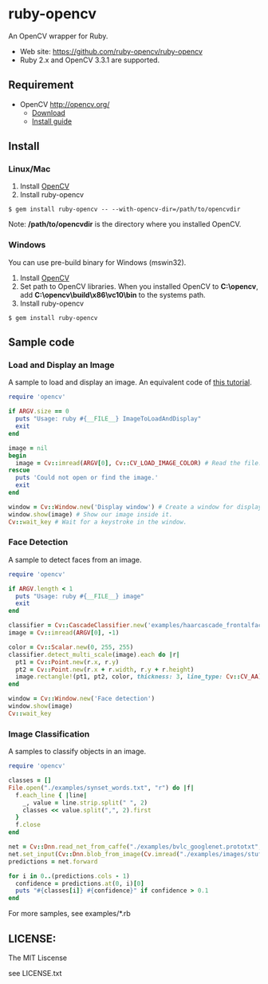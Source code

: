 # ruby-opencv

An OpenCV wrapper for Ruby.

* Web site: <https://github.com/ruby-opencv/ruby-opencv>
* Ruby 2.x and OpenCV 3.3.1 are supported.

## Requirement

* OpenCV <http://opencv.org/>
  * [Download](http://sourceforge.net/projects/opencvlibrary/)
  * [Install guide](http://docs.opencv.org/doc/tutorials/introduction/table_of_content_introduction/table_of_content_introduction.html#table-of-content-introduction)

## Install
### Linux/Mac
1. Install [OpenCV](http://sourceforge.net/projects/opencvlibrary/files/opencv-unix/)
2. Install ruby-opencv

```
$ gem install ruby-opencv -- --with-opencv-dir=/path/to/opencvdir
```

Note: **/path/to/opencvdir** is the directory where you installed OpenCV.


### Windows
You can use pre-build binary for Windows (mswin32).

1. Install [OpenCV](http://sourceforge.net/projects/opencvlibrary/files/opencv-win/)
2. Set path to OpenCV libraries. When you installed OpenCV to **C:\opencv**, add **C:\opencv\build\x86\vc10\bin** to the systems path.
3. Install ruby-opencv

```
$ gem install ruby-opencv
```

## Sample code
### Load and Display an Image

A sample to load and display an image. An equivalent code of [this tutorial](http://docs.opencv.org/doc/tutorials/introduction/display_image/display_image.html#display-image).

```ruby
require 'opencv'

if ARGV.size == 0
  puts "Usage: ruby #{__FILE__} ImageToLoadAndDisplay"
  exit
end

image = nil
begin
  image = Cv::imread(ARGV[0], Cv::CV_LOAD_IMAGE_COLOR) # Read the file.
rescue
  puts 'Could not open or find the image.'
  exit
end

window = Cv::Window.new('Display window') # Create a window for display.
window.show(image) # Show our image inside it.
Cv::wait_key # Wait for a keystroke in the window.
```

### Face Detection

A sample to detect faces from an image.

```ruby
require 'opencv'

if ARGV.length < 1
  puts "Usage: ruby #{__FILE__} image"
  exit
end

classifier = Cv::CascadeClassifier.new('examples/haarcascade_frontalface_alt.xml')
image = Cv::imread(ARGV[0], -1)

color = Cv::Scalar.new(0, 255, 255)
classifier.detect_multi_scale(image).each do |r|
  pt1 = Cv::Point.new(r.x, r.y)
  pt2 = Cv::Point.new(r.x + r.width, r.y + r.height)
  image.rectangle!(pt1, pt2, color, thickness: 3, line_type: Cv::CV_AA)
end

window = Cv::Window.new('Face detection')
window.show(image)
Cv::wait_key
```

### Image Classification

A samples to classify objects in an image.

```ruby
require 'opencv'

classes = []
File.open("./examples/synset_words.txt", "r") do |f|
  f.each_line { |line|
    _, value = line.strip.split(" ", 2)
    classes << value.split(",", 2).first
  }
  f.close
end

net = Cv::Dnn.read_net_from_caffe("./examples/bvlc_googlenet.prototxt", "./examples/bvlc_googlenet.caffemodel")
net.set_input(Cv::Dnn.blob_from_image(Cv.imread("./examples/images/stuff.jpg", Cv::IMREAD_UNCHANGED), size: Cv::Size.new(224, 224), mean: Cv::Scalar.new(104, 117, 123)))
predictions = net.forward

for i in 0..(predictions.cols - 1)
  confidence = predictions.at(0, i)[0]
  puts "#{classes[i]} #{confidence}" if confidence > 0.1
end
```

For more samples, see examples/*.rb

## LICENSE:

The MIT Liscense

see LICENSE.txt
